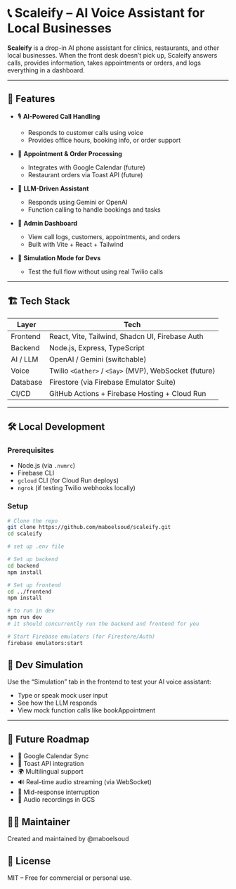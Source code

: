 # 📞 Scaleify – AI Voice Assistant for Local Businesses

**Scaleify** is a drop-in AI phone assistant for clinics, restaurants, and other local businesses. When the front desk doesn’t pick up, Scaleify answers calls, provides information, takes appointments or orders, and logs everything in a dashboard.

---

## 🚀 Features

- 🎙️ **AI-Powered Call Handling**
  - Responds to customer calls using voice
  - Provides office hours, booking info, or order support

- 📅 **Appointment & Order Processing**
  - Integrates with Google Calendar (future)
  - Restaurant orders via Toast API (future)

- 🧠 **LLM-Driven Assistant**
  - Responds using Gemini or OpenAI
  - Function calling to handle bookings and tasks

- 🧾 **Admin Dashboard**
  - View call logs, customers, appointments, and orders
  - Built with Vite + React + Tailwind

- 🧪 **Simulation Mode for Devs**
  - Test the full flow without using real Twilio calls

---

## 🏗️ Tech Stack

| Layer       | Tech                                        |
|-------------|---------------------------------------------|
| Frontend    | React, Vite, Tailwind, Shadcn UI, Firebase Auth |
| Backend     | Node.js, Express, TypeScript                |
| AI / LLM    | OpenAI / Gemini (switchable)                |
| Voice       | Twilio `<Gather>` / `<Say>` (MVP), WebSocket (future) |
| Database    | Firestore (via Firebase Emulator Suite)     |
| CI/CD       | GitHub Actions + Firebase Hosting + Cloud Run |

---

## 🛠️ Local Development

### Prerequisites
- Node.js (via `.nvmrc`)
- Firebase CLI
- `gcloud` CLI (for Cloud Run deploys)
- `ngrok` (if testing Twilio webhooks locally)

### Setup

```bash
# Clone the repo
git clone https://github.com/maboelsoud/scaleify.git
cd scaleify

# set up .env file

# Set up backend
cd backend
npm install

# Set up frontend
cd ../frontend
npm install

# to run in dev
npm run dev
# it should concurrently run the backend and frontend for you

# Start Firebase emulators (for Firestore/Auth)
firebase emulators:start
```


## 🧪 Dev Simulation
Use the “Simulation” tab in the frontend to test your AI voice assistant:

- Type or speak mock user input
- See how the LLM responds
- View mock function calls like bookAppointment

---

## 🧱 Future Roadmap
- 🔄 Google Calendar Sync
- 🥡 Toast API integration
- 🌍 Multilingual support
- 🔊 Real-time audio streaming (via WebSocket)
- 🧠 Mid-response interruption
- 📜 Audio recordings in GCS

## 👨‍💻 Maintainer
Created and maintained by @maboelsoud

## 📄 License
MIT – Free for commercial or personal use.
